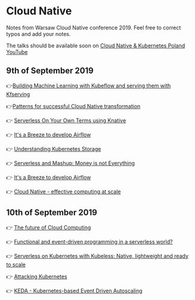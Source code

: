 # Cloud Native
Notes from Warsaw Cloud Native conference 2019.
Feel free to correct typos and add your notes.

The talks should be available soon on [Cloud Native & Kubernetes Poland YouTube](https://www.youtube.com/channel/UCJAogNgwF8gNnBqxkRCTV0g)

## 9th of September 2019

👉[Building Machine Learning with Kubeflow and serving them with Kfserving](../master/day1/buidling_ml_kubeflow.md)

👉[Patterns for successful Cloud Native transformation](../master/day1/cloud_native_transfromation.md)

👉 [Serverless On Your Own Terms using Knative](../master/day1/knative.md)

👉 [It's a Breeze to develop Airflow](../master/day1/breeze.md)

👉 [Understanding Kubernetes Storage](../master/day1/kubernetes_storage.md)

👉 [Serverless and Mashup: Money is not Everything](../master/day1/serverlass_and_mashup.md)

👉 [It's a Breeze to develop Airflow](../master/day1/breeze.md)

👉 [Cloud Native - effective computing at scale](../master/day1/effective_computing_at_scale.md)


## 10th of September 2019
👉 [The future of Cloud Computing](../master/day2/future_of_cloud_computing.md)

👉 [Functional and event-driven programming in a serverless world?](../master/day2/functional_programming_serverless.md)

👉 [Serverless on Kubernetes with Kubeless: Native, lightweight and ready to scale](../master/day2/serverless_with_kubeless)

👉 [Attacking Kubernetes](../master/day2/attacking_kubernetes.md)

👉 [KEDA - Kubernetes-based Event Driven Autoscaling](../master/day2/keda.md)

